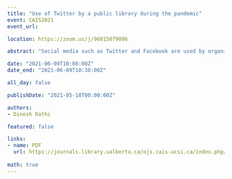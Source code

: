 ```yaml
---
title: "Use of Twitter by a public library during the pandemic"
event: CAIS2021
event_url:

location: https://zoom.us/j/96815079086

abstract: "Social media such as Twitter and Facebook are used by organizations including public libraries to disseminate a variety of information to community members. This research aims to identify key areas in which Twitter was used to share information with users during the initial pandemic phase by a large public library operating in the Western region of Canada. The findings resulting from the analysis of 150 tweets revealed that the library shared information primarily in the following areas: Programs and Services, Library Operations, Health and Hygiene, Resources, and Other."

date: "2021-06-09T10:00:00Z"
date_end: "2021-06-09T10:30:00Z"

all_day: false

publishDate: "2021-05-18T00:00:00Z"

authors:
- Dinesh Rathi

featured: false

links:
- name: PDF
  url: https://journals.library.ualberta.ca/ojs.cais-acsi.ca/index.php/cais-asci/article/view/1209/1045
  
math: true
---
```

